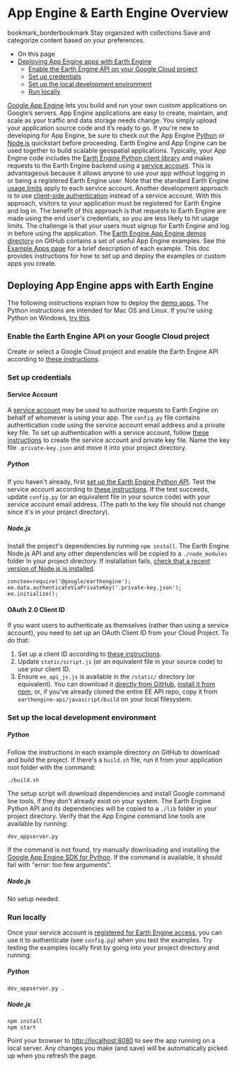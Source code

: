  
#  App Engine & Earth Engine Overview 
bookmark_borderbookmark Stay organized with collections  Save and categorize content based on your preferences.
  * On this page
  * [Deploying App Engine apps with Earth Engine](https://developers.google.com/earth-engine/guides/app_engine_intro#deploying-app-engine-apps-with-earth-engine)
    * [ Enable the Earth Engine API on your Google Cloud project ](https://developers.google.com/earth-engine/guides/app_engine_intro#enable-the-earth-engine-api-on-your-google-cloud-project)
    * [Set up credentials](https://developers.google.com/earth-engine/guides/app_engine_intro#set-up-credentials)
    * [Set up the local development environment](https://developers.google.com/earth-engine/guides/app_engine_intro#set-up-the-local-development-environment)
    * [Run locally](https://developers.google.com/earth-engine/guides/app_engine_intro#run-locally)


[Google App Engine](https://cloud.google.com/appengine) lets you build and run your own custom applications on Google’s servers. App Engine applications are easy to create, maintain, and scale as your traffic and data storage needs change. You simply upload your application source code and it’s ready to go. If you're new to developing for App Engine, be sure to check out the App Engine [Python](https://cloud.google.com/appengine/docs/standard/python/quickstart) or [Node.js](https://cloud.google.com/appengine/docs/flexible/nodejs/quickstart) quickstart before proceeding.
Earth Engine and App Engine can be used together to build scalable geospatial applications. Typically, your App Engine code includes the [Earth Engine Python client library](https://github.com/google/earthengine-api/tree/master/python) and makes requests to the Earth Engine backend using a [service account](https://developers.google.com/earth-engine/guides/service_account). This is advantageous because it allows anyone to use your app without logging in or being a registered Earth Engine user. Note that the standard Earth Engine [usage limits](https://developers.google.com/earth-engine/guides/usage) apply to each service account.
Another development approach is to use [ client-side authentication](https://github.com/google/earthengine-api/tree/master/demos/client-auth) instead of a service account. With this approach, visitors to your application must be registered for Earth Engine and log in. The benefit of this approach is that requests to Earth Engine are made using the end user's credentials, so you are less likely to hit usage limits. The challenge is that your users must signup for Earth Engine and log in before using the application.
The [Earth Engine App Engine demos directory](https://github.com/google/earthengine-api/tree/master/demos) on GitHub contains a set of useful App Engine examples. See the [Example Apps page](https://developers.google.com/earth-engine/guides/app_engine_examples) for a brief description of each example. This doc provides instructions for how to set up and deploy the examples or custom apps you create.
## Deploying App Engine apps with Earth Engine
The following instructions explain how to deploy the [demo apps](https://github.com/google/earthengine-api/tree/master/demos). The Python instructions are intended for Mac OS and Linux. If you're using Python on Windows, [ try this](https://groups.google.com/forum/#!msg/google-earth-engine-developers/aL5ufRsiWlA/s0dvAri0SGoJ).
###  Enable the Earth Engine API on your Google Cloud project 
Create or select a Google Cloud project and enable the Earth Engine API according to [these instructions](https://developers.google.com/earth-engine/earthengine_cloud_project_setup). 
### Set up credentials
#### Service Account
A [service account](https://developers.google.com/identity/protocols/OAuth2ServiceAccount) may be used to authorize requests to Earth Engine on behalf of whomever is using your app. The `config.py` file contains authentication code using the service account email address and a private key file. To set up authentication with a service account, follow [these instructions](https://developers.google.com/earth-engine/guides/service_account) to create the service account and private key file. Name the key file `.private-key.json` and move it into your project directory.
##### Python
If you haven't already, first [set up the Earth Engine Python API](https://developers.google.com/earth-engine/guides/python_install). Test the service account according to [these instructions](https://developers.google.com/earth-engine/guides/service_account#use-the-service-account).
If the test succeeds, update `config.py` (or an equivalent file in your source code) with your service account email address. (The path to the key file should not change since it's in your project directory).
##### Node.js
Install the project's dependencies by running `npm install`. The Earth Engine Node.js API and any other dependencies will be copied to a `./node_modules` folder in your project directory. If installation fails, [check that a recent version of Node.js is installed](https://developers.google.com/earth-engine/guides/npm_install). 
```
constee=require('@google/earthengine');
ee.data.authenticateViaPrivateKey('.private-key.json');
ee.initialize();
```

#### OAuth 2.0 Client ID
If you want users to authenticate as themselves (rather than using a service account), you need to set up an OAuth Client ID from your Cloud Project. To do that: 
  1. Set up a client ID according to [these instructions](https://developers.google.com/earth-engine/earthengine_cloud_project_setup#create-oauth-2.0-client).
  2. Update `static/script.js` (or an equivalent file in your source code) to use your client ID.
  3. Ensure `ee_api_js.js` is available in the `/static/` directory (or equivalent). You can download it [ directly from GitHub](https://github.com/google/earthengine-api/blob/master/javascript/build/ee_api_js.js), [ install it from npm](https://www.npmjs.com/package/@google/earthengine), or, if you've already cloned the entire EE API repo, copy it from `earthengine-api/javascript/build` on your local filesystem.


### Set up the local development environment
##### Python
Follow the instructions in each example directory on GitHub to download and build the project. If there's a `build.sh` file, run it from your application root folder with the command:
```
./build.sh

```

The setup script will download dependencies and install Google command line tools, if they don't already exist on your system. The Earth Engine Python API and its dependencies will be copied to a `./lib` folder in your project directory.
Verify that the App Engine command line tools are available by running:
```
dev_appserver.py

```

If the command is not found, try manually downloading and installing the [Google App Engine SDK for Python](https://cloud.google.com/appengine/downloads#Google_App_Engine_SDK_for_Python). If the command is available, it should fail with "error: too few arguments".
##### Node.js
No setup needed.
### Run locally
Once your service account is [registered for Earth Engine access](https://developers.google.com/earth-engine/guides/service_account#register-the-service-account-to-use-earth-engine), you can use it to authenticate (see `config.py`) when you test the examples. Try testing the examples locally first by going into your project directory and running:
##### Python
```
dev_appserver.py .

```

##### Node.js
```
npm install
npm start

```

Point your browser to <http://localhost:8080> to see the app running on a local server. Any changes you make (and save) will be automatically picked up when you refresh the page.

